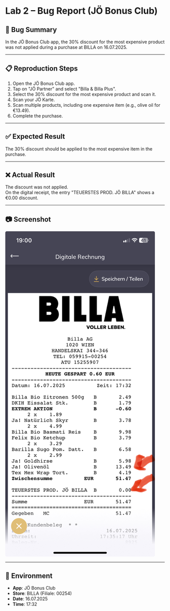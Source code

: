 # Lab 2 – Bug Report (JÖ Bonus Club)

## 🐞 Bug Summary

In the JÖ Bonus Club app, the 30% discount for the most expensive product was not applied during a purchase at BILLA on 16.07.2025.

---

## 📋 Reproduction Steps

1. Open the JÖ Bonus Club app.
2. Tap on "JÖ Partner" and select "Billa & Billa Plus".
3. Select the 30% discount for the most expensive product and scan it.
4. Scan your JÖ Karte.
5. Scan multiple products, including one expensive item (e.g., olive oil for €13.49).
6. Complete the purchase.

---

## ✅ Expected Result

The 30% discount should be applied to the most expensive item in the purchase.

---

## ❌ Actual Result

The discount was not applied.  
On the digital receipt, the entry "TEUERSTES PROD. JÖ BILLA" shows a €0.00 discount.

---

## 📷 Screenshot

![Bug Screenshot](billa_discount_bug.jpg)

---

## 🧪 Environment

- **App**: JÖ Bonus Club  
- **Store**: BILLA (Filiale: 00254)  
- **Date**: 16.07.2025  
- **Time**: 17:32  
